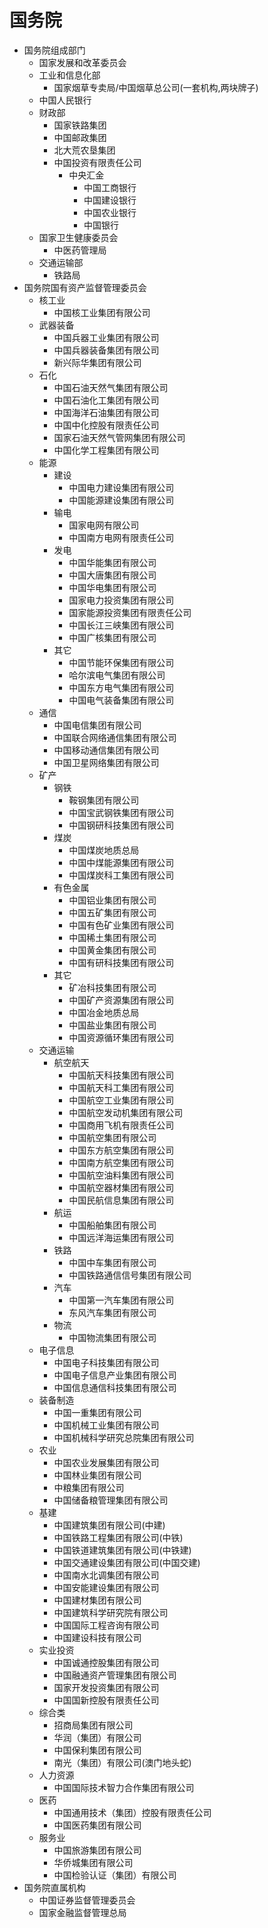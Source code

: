 # 国务院
* 国务院组成部门
  * 国家发展和改革委员会
  * 工业和信息化部
    * 国家烟草专卖局/中国烟草总公司(一套机构,两块牌子)
  * 中国人民银行
  * 财政部
    * 国家铁路集团
    * 中国邮政集团
    * 北大荒农垦集团
    * 中国投资有限责任公司
      * 中央汇金
        * 中国工商银行
        * 中国建设银行
        * 中国农业银行
        * 中国银行
  * 国家卫生健康委员会
    * 中医药管理局
  * 交通运输部
    * 铁路局
* 国务院国有资产监督管理委员会
  * 核工业
    * 中国核工业集团有限公司
  * 武器装备
    * 中国兵器工业集团有限公司
    * 中国兵器装备集团有限公司
    * 新兴际华集团有限公司
  * 石化
    * 中国石油天然气集团有限公司
    * 中国石油化工集团有限公司
    * 中国海洋石油集团有限公司
    * 中国中化控股有限责任公司
    * 国家石油天然气管网集团有限公司
    * 中国化学工程集团有限公司
  * 能源
    * 建设
      * 中国电力建设集团有限公司
      * 中国能源建设集团有限公司
    * 输电
      * 国家电网有限公司
      * 中国南方电网有限责任公司
    * 发电
      * 中国华能集团有限公司
      * 中国大唐集团有限公司
      * 中国华电集团有限公司
      * 国家电力投资集团有限公司
      * 国家能源投资集团有限责任公司
      * 中国长江三峡集团有限公司
      * 中国广核集团有限公司
    * 其它
      * 中国节能环保集团有限公司
      * 哈尔滨电气集团有限公司
      * 中国东方电气集团有限公司
      * 中国电气装备集团有限公司
  * 通信
    * 中国电信集团有限公司
    * 中国联合网络通信集团有限公司
    * 中国移动通信集团有限公司
    * 中国卫星网络集团有限公司
  * 矿产
    * 钢铁
      * 鞍钢集团有限公司
      * 中国宝武钢铁集团有限公司
      * 中国钢研科技集团有限公司
    * 煤炭
      * 中国煤炭地质总局
      * 中国中煤能源集团有限公司
      * 中国煤炭科工集团有限公司
    * 有色金属
      * 中国铝业集团有限公司
      * 中国五矿集团有限公司
      * 中国有色矿业集团有限公司
      * 中国稀土集团有限公司
      * 中国黄金集团有限公司
      * 中国有研科技集团有限公司
    * 其它
      * 矿冶科技集团有限公司
      * 中国矿产资源集团有限公司
      * 中国冶金地质总局
      * 中国盐业集团有限公司
      * 中国资源循环集团有限公司
  * 交通运输
    * 航空航天
      * 中国航天科技集团有限公司
      * 中国航天科工集团有限公司
      * 中国航空工业集团有限公司
      * 中国航空发动机集团有限公司
      * 中国商用飞机有限责任公司
      * 中国航空集团有限公司
      * 中国东方航空集团有限公司
      * 中国南方航空集团有限公司
      * 中国航空油料集团有限公司
      * 中国航空器材集团有限公司
      * 中国民航信息集团有限公司
    * 航运
      * 中国船舶集团有限公司
      * 中国远洋海运集团有限公司
    * 铁路
      * 中国中车集团有限公司
      * 中国铁路通信信号集团有限公司
    * 汽车
      * 中国第一汽车集团有限公司
      * 东风汽车集团有限公司
    * 物流
      * 中国物流集团有限公司
  * 电子信息
    * 中国电子科技集团有限公司
    * 中国电子信息产业集团有限公司
    * 中国信息通信科技集团有限公司
  * 装备制造
    * 中国一重集团有限公司
    * 中国机械工业集团有限公司
    * 中国机械科学研究总院集团有限公司
  * 农业
    * 中国农业发展集团有限公司
    * 中国林业集团有限公司
    * 中粮集团有限公司
    * 中国储备粮管理集团有限公司
  * 基建
    * 中国建筑集团有限公司(中建)
    * 中国铁路工程集团有限公司(中铁)
    * 中国铁道建筑集团有限公司(中铁建)
    * 中国交通建设集团有限公司(中国交建)
    * 中国南水北调集团有限公司
    * 中国安能建设集团有限公司
    * 中国建材集团有限公司
    * 中国建筑科学研究院有限公司
    * 中国国际工程咨询有限公司
    * 中国建设科技有限公司
  * 实业投资
    * 中国诚通控股集团有限公司
    * 中国融通资产管理集团有限公司
    * 国家开发投资集团有限公司
    * 中国国新控股有限责任公司
  * 综合类
    * 招商局集团有限公司
    * 华润（集团）有限公司
    * 中国保利集团有限公司
    * 南光（集团）有限公司(澳门地头蛇)
  * 人力资源
    * 中国国际技术智力合作集团有限公司
  * 医药
    * 中国通用技术（集团）控股有限责任公司
    * 中国医药集团有限公司
  * 服务业
    * 中国旅游集团有限公司
    * 华侨城集团有限公司
    * 中国检验认证（集团）有限公司
* 国务院直属机构
  * 中国证券监督管理委员会
  * 国家金融监督管理总局





